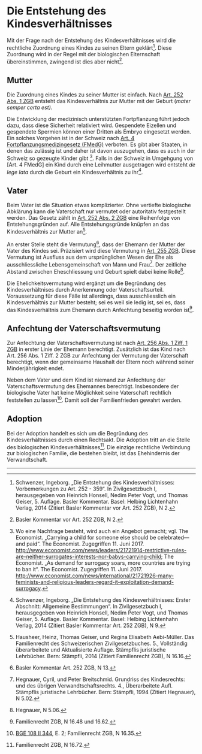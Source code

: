 # Die Entstehung des Kindesverhältnisses

Mit der Frage nach der Entstehung des Kindesverhältnisses wird die
rechtliche Zuordnung eines Kindes zu seinen Eltern geklärt[^1]. Diese
Zuordnung wird in der Regel mit der biologischen Elternschaft
übereinstimmen, zwingend ist dies aber nicht[^2].

## Mutter

Die Zuordnung eines Kindes zu seiner Mutter ist einfach. Nach [Art. 252
Abs. 1
ZGB](https://www.fedlex.admin.ch/eli/cc/24/233_245_233/de#art_252)
entsteht das Kindesverhältnis zur Mutter mit der Geburt (*mater semper
certa est).*

Die Entwicklung der medizinisch unterstützten Fortpflanzung führt jedoch
dazu, dass diese Sicherheit relativiert wird. Gespendete Eizellen und
gespendete Spermien können einer Dritten als Embryo eingesetzt werden.
Ein solches Vorgehen ist in der Schweiz nach [Art. 4
Fortpflanzungsmedizingesetz
(FMedG)](https://www.fedlex.admin.ch/eli/cc/2000/554/de#art_4)
verboten. Es gibt aber Staaten, in denen das zulässig ist und daher ist
davon auszugehen, dass es auch in der Schweiz so gezeugte Kinder gibt
[^3]. Falls in der Schweiz in Umgehgung von [Art. 4 FMedG] ein Kind
durch eine Leihmutter ausgetragen wird entsteht *de lege lata* durch die
Geburt ein Kindesverhältnis zu ihr[^4]. 

## Vater

Beim Vater ist die Situation etwas komplizierter. Ohne vertiefte
biologische Abklärung kann die Vaterschaft nur vermutet oder autoritativ
festgestellt werden. Das Gesetz zählt in [Art. 252 Abs. 2
ZGB](https://www.fedlex.admin.ch/eli/cc/24/233_245_233/de#art_252) eine
Reihenfolge von Entstehungsgründen auf. Alle Entstehungsgründe knüpfen
an das Kindesverhältnis zur Mutter an[^5].

An erster Stelle steht die Vermutung[^6], dass der Ehemann der Mutter
der Vater des Kindes sei. Präzisiert wird diese Vermutung in [Art. 255
ZGB](https://www.fedlex.admin.ch/eli/cc/24/233_245_233/de#art_255).
Diese Vermutung ist Ausfluss aus dem ursprünglichen Wesen der Ehe als
ausschliessliche Lebensgemeinschaft von Mann und Frau[^7]. Der zeitliche 
Abstand zwischen Eheschliessung und Geburt spielt dabei keine Rolle[^8].

Die Ehelichkeitsvermutung wird ergänzt um die Begründung des
Kindesverhältnises durch Anerkennung oder Vaterschaftsurteil.
Voraussetzung für diese Fälle ist allerdings, dass ausschliesslich ein
Kindesverhältnis zur Mutter besteht; sei es weil sie ledig ist, sei es,
dass das Kindesverhältnis zum Ehemann durch Anfechtung beseitig worden
ist[^9].

## Anfechtung der Vaterschaftsvermutung

Zur Anfechtung der Vaterschaftsvermutung ist nach [Art. 256 Abs. 1
Ziff. 1
ZGB](https://www.fedlex.admin.ch/eli/cc/24/233_245_233/de#art_256) in
erster Linie der Ehemann berechtigt. Zusätzlich ist das Kind nach
Art. 256 Abs. 1 Ziff. 2 ZGB zur Anfechtung der Vermutung der Vaterschaft
berechtigt, wenn der gemeinsame Haushalt der Eltern noch während seiner
Minderjährigkeit endet.

Neben dem Vater und dem Kind ist niemand zur Anfechtung der
Vaterschaftsvermutung des Ehemannes berechtigt. Insbesondere der
biologische Vater hat keine Möglichkeit seine Vaterschaft rechtlich
feststellen zu lassen[^10]. Damit soll der Familienfrieden gewahrt
werden.

## Adoption

Bei der Adoption handelt es sich um die Begründung des
Kindesverhältnisses durch einen Rechtsakt. Die Adoption tritt an die
Stelle des biologischen Kindesverhältnisses[^11]. Die einzige rechtliche
Verbindung zur biologischen Familie, die bestehen bleibt, ist das
Ehehindernis der Verwandtschaft.

---


[^1]: Schwenzer, Ingeborg. „Die Entstehung des Kindesverhältnisses:
    Vorbemerkungen zu Art. 252 - 359“. In Zivilgesetzbuch I,
    herausgegeben von Heinrich Honsell, Nedim Peter Vogt, und Thomas
    Geiser, 5. Auflage. Basler Kommentar. Basel: Helbing Lichtenhahn
    Verlag, 2014 (Zitiert Basler Kommentar vor Art. 252 ZGB), N 2.

[^2]: Basler Kommentar vor Art. 252 ZGB, N 2.

[^3]: Wo eine Nachfrage besteht, wird auch ein Angebot gemacht;
    vgl. The Economist. „Carrying a child for someone else should be
    celebrated—and paid“. The Economist. Zugegriffen 11. Juni 2017.
    http://www.economist.com/news/leaders/21721914-restrictive-rules-are-neither-surrogates-interests-nor-babys-carrying-child; 
    The Economist. „As demand for surrogacy soars, more countries are trying to ban it“. The Economist. Zugegriffen 11. Juni 2017. http://www.economist.com/news/international/21721926-many-feminists-and-religious-leaders-regard-it-exploitation-demand-surrogacy.
    
[^4]: Schwenzer, Ingeborg. „Die Entstehung des Kindesverhältnisses:
    Erster Abschnitt: Allgemeine Bestimmungen“. In Zivilgesetzbuch I,
    herausgegeben von Heinrich Honsell, Nedim Peter Vogt, und Thomas
    Geiser, 5. Auflage. Basler Kommentar. Basel: Helbing Lichtenhahn
    Verlag, 2014 (Zitiert Basler Kommentar Art. 252 ZGB),  N 9.

[^5]: Hausheer, Heinz, Thomas Geiser, und Regina Elisabeth Aebi-Müller.
    Das Familienrecht des Schweizerischen Zivilgesetzbuches. 5.,
    Vollständig überarbeitete und Aktualisierte Auflage. Stämpflis
    juristische Lehrbücher. Bern: Stämpfli, 2014 (Zitiert Familienrecht
    ZGB), N 16.16.

[^6]: Basler Kommentar Art. 252 ZGB, N 13.

[^7]: Hegnauer, Cyril, und Peter Breitschmid. Grundriss des
    Kindesrechts: und des übrigen Verwandtschaftsrechts. 4.,
    Überarbeitete Aufl. Stämpflis juristische Lehrbücher. Bern:
    Stämpfli, 1994 (Zitiert Hegnauer), N 5.02.

[^8]: Hegnauer, N 5.06.

[^9]: Familienrecht ZGB, N 16.48 und 16.62.

[^10]: [BGE 108 II 344](https://www.bger.ch/ext/eurospider/live/de/php/clir/http/index.php?lang=de&type=show_document&page=1&from_date=&to_date=&from_year=1954&to_year=2022&sort=relevance&insertion_date=&from_date_push=&top_subcollection_clir=bge&query_words=&part=all&de_fr=&de_it=&fr_de=&fr_it=&it_de=&it_fr=&orig=&translation=&rank=0&highlight_docid=atf%3A%2F%2F108-II-344%3Ade&number_of_ranks=0&azaclir=clir), E. 2;
    Familienrecht ZGB, N 16.35.

[^11]: Familienrecht ZGB, N 16.72.
